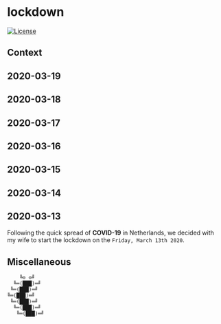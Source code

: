 # lockdown

[![License][license-img]][license-href]

## Context

## 2020-03-19

## 2020-03-18

## 2020-03-17

## 2020-03-16

## 2020-03-15

## 2020-03-14

## 2020-03-13

Following the quick  spread of **COVID-19** in Netherlands, we  decided with my
wife to start the lockdown on the `Friday, March 13th 2020`.

## Miscellaneous

```
    ╚⊙ ⊙╝
  ╚═(███)═╝
 ╚═(███)═╝
╚═(███)═╝
 ╚═(███)═╝
  ╚═(███)═╝
   ╚═(███)═╝
```

[license-img]: https://img.shields.io/badge/License-CC%20BY%204.0-blue.svg
[license-href]: LICENSE
